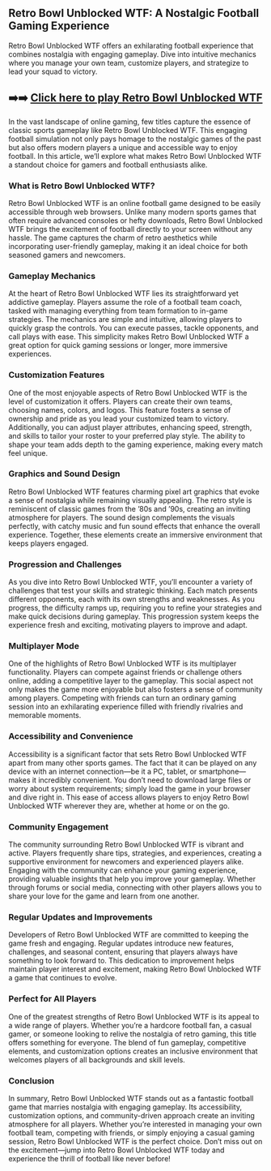 ## Retro Bowl Unblocked WTF: A Nostalgic Football Gaming Experience

Retro Bowl Unblocked WTF offers an exhilarating football experience that combines nostalgia with engaging gameplay. Dive into intuitive mechanics where you manage your own team, customize players, and strategize to lead your squad to victory. 

## ➡️➡️ [Click here to play Retro Bowl Unblocked WTF](https://naremo.com)

In the vast landscape of online gaming, few titles capture the essence of classic sports gameplay like Retro Bowl Unblocked WTF. This engaging football simulation not only pays homage to the nostalgic games of the past but also offers modern players a unique and accessible way to enjoy football. In this article, we’ll explore what makes Retro Bowl Unblocked WTF a standout choice for gamers and football enthusiasts alike.

### What is Retro Bowl Unblocked WTF?

Retro Bowl Unblocked WTF is an online football game designed to be easily accessible through web browsers. Unlike many modern sports games that often require advanced consoles or hefty downloads, Retro Bowl Unblocked WTF brings the excitement of football directly to your screen without any hassle. The game captures the charm of retro aesthetics while incorporating user-friendly gameplay, making it an ideal choice for both seasoned gamers and newcomers.

### Gameplay Mechanics

At the heart of Retro Bowl Unblocked WTF lies its straightforward yet addictive gameplay. Players assume the role of a football team coach, tasked with managing everything from team formation to in-game strategies. The mechanics are simple and intuitive, allowing players to quickly grasp the controls. You can execute passes, tackle opponents, and call plays with ease. This simplicity makes Retro Bowl Unblocked WTF a great option for quick gaming sessions or longer, more immersive experiences.

### Customization Features

One of the most enjoyable aspects of Retro Bowl Unblocked WTF is the level of customization it offers. Players can create their own teams, choosing names, colors, and logos. This feature fosters a sense of ownership and pride as you lead your customized team to victory. Additionally, you can adjust player attributes, enhancing speed, strength, and skills to tailor your roster to your preferred play style. The ability to shape your team adds depth to the gaming experience, making every match feel unique.

### Graphics and Sound Design

Retro Bowl Unblocked WTF features charming pixel art graphics that evoke a sense of nostalgia while remaining visually appealing. The retro style is reminiscent of classic games from the ’80s and ’90s, creating an inviting atmosphere for players. The sound design complements the visuals perfectly, with catchy music and fun sound effects that enhance the overall experience. Together, these elements create an immersive environment that keeps players engaged.

### Progression and Challenges

As you dive into Retro Bowl Unblocked WTF, you’ll encounter a variety of challenges that test your skills and strategic thinking. Each match presents different opponents, each with its own strengths and weaknesses. As you progress, the difficulty ramps up, requiring you to refine your strategies and make quick decisions during gameplay. This progression system keeps the experience fresh and exciting, motivating players to improve and adapt.

### Multiplayer Mode

One of the highlights of Retro Bowl Unblocked WTF is its multiplayer functionality. Players can compete against friends or challenge others online, adding a competitive layer to the gameplay. This social aspect not only makes the game more enjoyable but also fosters a sense of community among players. Competing with friends can turn an ordinary gaming session into an exhilarating experience filled with friendly rivalries and memorable moments.

### Accessibility and Convenience

Accessibility is a significant factor that sets Retro Bowl Unblocked WTF apart from many other sports games. The fact that it can be played on any device with an internet connection—be it a PC, tablet, or smartphone—makes it incredibly convenient. You don’t need to download large files or worry about system requirements; simply load the game in your browser and dive right in. This ease of access allows players to enjoy Retro Bowl Unblocked WTF wherever they are, whether at home or on the go.

### Community Engagement

The community surrounding Retro Bowl Unblocked WTF is vibrant and active. Players frequently share tips, strategies, and experiences, creating a supportive environment for newcomers and experienced players alike. Engaging with the community can enhance your gaming experience, providing valuable insights that help you improve your gameplay. Whether through forums or social media, connecting with other players allows you to share your love for the game and learn from one another.

### Regular Updates and Improvements

Developers of Retro Bowl Unblocked WTF are committed to keeping the game fresh and engaging. Regular updates introduce new features, challenges, and seasonal content, ensuring that players always have something to look forward to. This dedication to improvement helps maintain player interest and excitement, making Retro Bowl Unblocked WTF a game that continues to evolve.

### Perfect for All Players

One of the greatest strengths of Retro Bowl Unblocked WTF is its appeal to a wide range of players. Whether you’re a hardcore football fan, a casual gamer, or someone looking to relive the nostalgia of retro gaming, this title offers something for everyone. The blend of fun gameplay, competitive elements, and customization options creates an inclusive environment that welcomes players of all backgrounds and skill levels.

### Conclusion

In summary, Retro Bowl Unblocked WTF stands out as a fantastic football game that marries nostalgia with engaging gameplay. Its accessibility, customization options, and community-driven approach create an inviting atmosphere for all players. Whether you’re interested in managing your own football team, competing with friends, or simply enjoying a casual gaming session, Retro Bowl Unblocked WTF is the perfect choice. Don’t miss out on the excitement—jump into Retro Bowl Unblocked WTF today and experience the thrill of football like never before!
